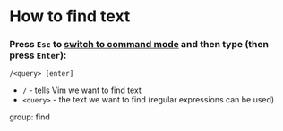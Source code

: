 # How to find text

### Press `Esc` to [switch to command mode](/vim/how-to-switch-to-command-mode) and then type (then press `Enter`):

```text
/<query> [enter]
```

- ``/`` - tells Vim we want to find text
- ``<query>`` - the text we want to find (regular expressions can be used)

group: find


